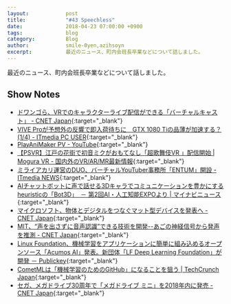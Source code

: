 ```yaml
---
layout:            post
title:             "#43 Speechless"
date:              2018-04-23 07:00:00 +0900
tags:              blog
category:          Blog
author:            smile-0yen,azihsoyn
excerpt:           最近のニュース、町内会班長卒業などについて話しました。
---
```

最近のニュース、町内会班長卒業などについて話しました。

## Show Notes
- [ドワンゴら、VRでのキャラクターライブ配信ができる「バーチャルキャスト」 \- CNET Japan](https://japan.cnet.com/article/35117737/){:target="_blank"}
- [VIVE Proが予想外の反響で即入荷待ちに　GTX 1080 Tiの品薄が加速する？ \(1/4\) \- ITmedia PC USER](http://www.itmedia.co.jp/pcuser/articles/1804/09/news092.html){:target="_blank"}
- [PlayAniMaker PV \- YouTube](https://www.youtube.com/watch?v=VNWIl1dy8B0){:target="_blank"}
- [【PSVR】江戸の花街で初音ミクがおもてなし「超歌舞伎VR 」配信開始 \| Mogura VR \- 国内外のVR/AR/MR最新情報](http://www.moguravr.com/miku-kabuki-vr-2/){:target="_blank"}
- [ミライアカリ運営のDUO、バーチャルYouTuber事務所「ENTUM」開設 \- ITmedia NEWS](http://www.itmedia.co.jp/news/articles/1804/09/news108.html){:target="_blank"}
- [AIチャットボットに声で話せる3Dキャラでコミュニケーションを豊かにするheuristicの「Bot3D」　－ 第2回AI・人工知能EXPOより \| マイナビニュース](https://news.mynavi.jp/article/20180413-heuristic/){:target="_blank"}
- [マイクロソフト、物体とデジタルをつなぐマット型デバイスを発表へ \- CNET Japan](https://japan.cnet.com/article/35117469/){:target="_blank"}
- [MIT、“声を出さずに音声認識”できる技術を開発\-\-あごの神経信号から発声を推測 \- CNET Japan](https://japan.cnet.com/article/35117270/){:target="_blank"}
- [Linux Foundation、機械学習をアプリケーションに簡単に組み込めるオープンソース「Acumos AI」発表。新団体「LF Deep Learning Foundation」が開発 － Publickey](http://www.publickey1.jp/blog/18/linux_foundationacumos_ailf_deep_learning_foundation.html){:target="_blank"}
- [CometMLは「機械学習のためのGitHub」になることを狙う \| TechCrunch Japan](https://jp.techcrunch.com/2018/04/06/2018-04-05-cometml-wants-to-do-for-machine-learning-what-github-did-for-code/){:target="_blank"}
- [セガ、メガドライブ30周年で「メガドライブ ミニ」を2018年内に発売 \- CNET Japan](https://japan.cnet.com/article/35117739/){:target="_blank"}
